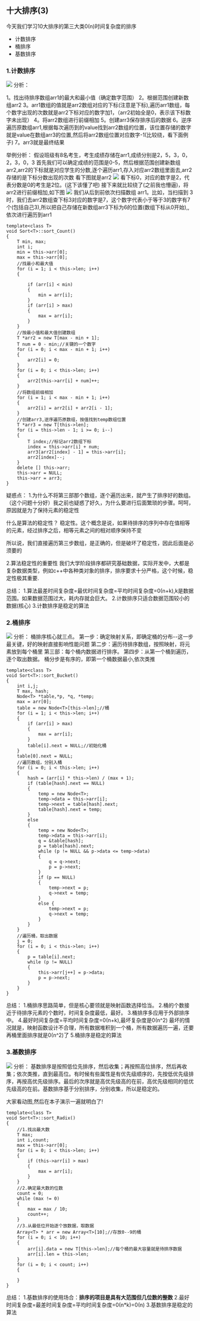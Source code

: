 ## 十大排序(3)

今天我们学习10大排序的第三大类0(n)时间复杂度的排序
+ 计数排序
+ 桶排序
+ 基数排序

### 1.计数排序
![](image/sort4.gif)
分析：

1。找出待排序数组arr1的最大和最小值（确定数字范围）
2。根据范围创建新数组arr2
3。arr1数组的值就是arr2数组对应的下标(注意是下标),遍历arr1数组，每个数字出现的次数就是arr2下标对应的数字加1，（arr2初始全是0，表示该下标数字未出现）
4。将arr2数组进行前缀相加
5。创建arr3保存排序后的数据
6。逆序遍历原数组arr1,根据每次遍历到的value找到arr2数组的位置，该位置存储的数字就是value在数组arr3的位置,然后将arr2数组位置对应数字-1(比较绕，看下面例子)
7。arr3就是最终结果

举例分析：
假设班级有8名考生，考生成绩存储在arr1,成绩分别是2，5，3，0，2，3，0，3
首先我们可以确定成绩的范围是0-5，然后根据范围创建新数组arr2,arr2的下标就是对应学生的分数,逐个遍历arr1,存入对应arr2数组里面去,arr2存储的是下标分数出现的次数
看下图就是arr2
![](image/sort1.jpg)
看下标0，对应的数字是2，代表分数是0的考生是2位。(这下该懂了吧)
接下来就比较绕了(之前我也懵逼)，将arr2进行前缀相加,如下图
![](image/sort2.jpg)
我们从后到前依次扫描数组 arr1。比如，当扫描到 3 时，我们去arr2数组查下标3对应的数字是7，这个数字代表小于等于3的数字有7个(包括自己3),所以把自己存储在新数组arr3下标为6的位置(数组下标从0开始),,依次进行遍历到arr1

	template<class T>
	void Sort<T>::sort_Count()
	{
		T min, max;
		int i;
		min = this->arr[0];
		max = this->arr[0];
		//找最小和最大值
		for (i = 1; i < this->len; i++)
		{
			
			if (arr[i] < min)
			{
				min = arr[i];
			}
			if (arr[i] > max)
			{
				max = arr[i];
			}
		}
		//按最小值和最大值创建数组
		T *arr2 = new T[max - min + 1];
		T num = 0 - min;//关键的一个数字
		for (i = 0; i < max - min + 1; i++)
		{
			arr2[i] = 0;
		}
		for (i = 0; i < this->len; i++)
		{
			arr2[this->arr[i] + num]++;
		}
		//将数组前缀相加
		for (i = 1; i < max - min + 1; i++) 
		{
			arr2[i] = arr2[i] + arr2[i - 1];
		}
		//创建arr3,逆序遍历原数组，按值找到temp数组位置
		T *arr3 = new T[this->len];
		for (i = this->len - 1; i >= 0; i--)
		{
			T index;//标记arr2数组下标
			index = this->arr[i] + num;
			arr3[arr2[index] - 1] = this->arr[i];
			arr2[index]--;
		}
		delete [] this->arr;
		this->arr = NULL;
		this->arr = arr3;
	}

疑惑点：
1.为什么不将第三部那个数组，逐个遍历出来，就产生了排序好的数组。（这个问题十分好）我之前也疑惑了好久，为什么要进行后面繁琐的步骤。呵呵，原因就是为了保持元素的稳定性

什么是算法的稳定性？
稳定性。这个概念是说，如果待排序的序列中存在值相等的元素，经过排序之后，相等元素之间的相对顺序保持不变

所以说，我们直接遍历第三步数组，是正确的，但是破坏了稳定性，因此后面是必须要的

2.算法稳定性的重要性
我们大学阶段排序都研究基础数据，实际开发中，大都是复杂数据类型，例如c++中各种类对象的排序，排序要求十分严格，这个时候，稳定性极其重要.

总结：
1.算法最差时间复杂度=最优时间复杂度=平均时间复杂度=0(n+k),k是数据范围。如果数据范围过大，耗内存就会巨大。
2.计数排序只适合数据范围较小的数据(核心)
3.计数排序是稳定的算法

### 2.桶排序
![](image/sort3.jpg)
分析：
桶排序核心就三点。
第一步：确定映射关系，即确定桶的分布--这一步最关键，好的映射直接影响性能问题
第二步：遍历待排序数组，按照映射，将元素放到每个桶里
第三部：每个桶内数据进行排序。
第四步：从第一个桶到遍历，逐个取出数据。
桶分步是有序的，即第一个桶数据最小,依次类推

	template<class T>
	void Sort<T>::sort_Bucket()
	{
		int i,j;
		T max, hash;
		Node<T> *table,*p, *q, *temp;
		max = arr[0];
		table = new Node<T>[this->len];//桶
		for (i = 1; i < this->len; i++)
		{
			if (arr[i] > max)
			{
				max = arr[i];
			}
			table[i].next = NULL;//初始化桶
		}
		table[0].next = NULL;
		//遍历数组，分别入桶
		for (i = 0; i < this->len; i++)
		{
			hash = (arr[i] * this->len) / (max + 1);
			if (table[hash].next == NULL)
			{
				temp = new Node<T>;
				temp->data = this->arr[i];
				temp->next = table[hash].next;
				table[hash].next = temp;
			}
			else
			{
				temp = new Node<T>;
				temp->data = this->arr[i];
				q = &table[hash];
				p = table[hash].next;
				while (p != NULL && p->data <= temp->data)
				{
					q = q->next;
					p = p->next;
				}
				if (p == NULL)
				{
					temp->next = p;
					q->next = temp;
				}
				else {
					temp->next = p;
					q->next = temp;
				}
			}
		}
		//遍历桶，取出数据
		j = 0;
		for (i = 0; i < this->len; i++)
		{
			p = table[i].next;
			while (p != NULL)
			{
				this->arr[j++] = p->data;
				p = p->next;
			}
		}
	}

总结：
1.桶排序思路简单，但是核心要领就是映射函数选择恰当。
2.桶的个数接近于待排序元素的个数时，时间复杂度最低，最好。
3.桶排序多应用于外部排序中。
4.最好时间复杂度=平均时间复杂度=0(n+k),最坏复杂度是0(n^2)
最坏的情况就是，映射函数设计不合理，所有数据堆积到一个桶，所有数据遍历一遍，还要再桶里面排序就是0(n^2)了
5.桶排序是稳定的算法

### 3.基数排序
![](image/sort5.gif)
分析：
基数排序是按照低位先排序，然后收集；再按照高位排序，然后再收集；依次类推，直到最高位。有时候有些属性是有优先级顺序的，先按低优先级排序，再按高优先级排序。最后的次序就是高优先级高的在前，高优先级相同的低优先级高的在前。基数排序基于分别排序，分别收集，所以是稳定的。

大家看动图,然后在本子演示一遍就明白了!

	template<class T>
	void Sort<T>::sort_Radix()
	{
		//1.找出最大数
		T max;
		int i,count;
		max = this->arr[0];
		for (i = 0; i < this->len; i++)
		{
			if (this->arr[i] > max)
			{
				max = arr[i];
			}
		}
		//2.确定最大数的位数
		count = 0;
		while (max != 0)
		{
			max = max / 10;
			count++;
		}
		//3.从最低位开始逐个放数据，取数据
		Array<T> * arr = new Array<T>[10];//存放0--9的桶
		for (i = 0; i < 10; i++)
		{
			arr[i].data = new T[this->len];//每个桶的最大容量就是待排序数据
			arr[i].len = this->len;
		}
		for (i = 0; i < count; i++)
		{
	
		}
	}

总结：
1.基数排序的使用场合：**排序的项目是具有大范围但几位数的整数**
2.最好时间复杂度=最差时间复杂度=平均时间复杂度=0(n*k)=0(n)
3.基数排序是稳定的算法